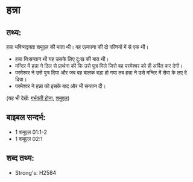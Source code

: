 # हन्ना #

## तथ्य: ##

हन्ना भविष्यद्वक्ता शमूएल की माता थी। वह एल्काना की दो पत्नियों में से एक थी।

* हन्ना निःसन्तान थी यह उसके लिए दु:ख की बात थी।
* मन्दिर में हन्ना ने दिल से प्रार्थना की कि उसे पुत्र मिले जिसे वह परमेश्वर को ही अर्पित कर देगी।
* परमेश्वर ने उसे पुत्र दिया और जब वह बालक बड़ा हो गया तब हन्ना ने उसे मन्दिर में सेवा के लए दे दिया।
* परमेश्वर ने हन्ना को इसके बाद और भी सन्तान दी।

(यह भी देखें: [गर्भवती होना](../conceive.md), [शमूएल](../samuel.md))

## बाइबल सन्दर्भ: ##

* 1 शमूएल 01:1-2
* 1 शमूएल 02:1

## शब्द तथ्य: ##

* Strong's: H2584
